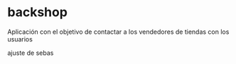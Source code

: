 # backshop
Aplicación con el objetivo de contactar a los vendedores de tiendas con los usuarios

ajuste de sebas
